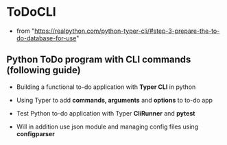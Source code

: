 # ToDoCLI

- from "https://realpython.com/python-typer-cli/#step-3-prepare-the-to-do-database-for-use"

## Python ToDo program with CLI commands (following guide)
- Building a functional to-do application with **Typer CLI** in python
- Using Typer to add **commands, arguments** and **options** to to-do app
- Test Python to-do application with Typer **CliRunner** and **pytest**

- Will in addition use json module and managing config files using **configparser**
